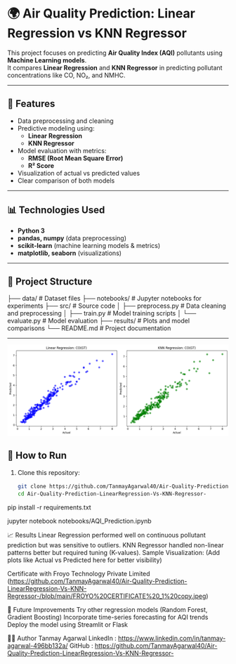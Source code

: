 # 🌍 Air Quality Prediction: Linear Regression vs KNN Regressor

This project focuses on predicting **Air Quality Index (AQI)** pollutants using **Machine Learning models**.  
It compares **Linear Regression** and **KNN Regressor** in predicting pollutant concentrations like CO, NO₂, and NMHC.

---

## 📌 Features
- Data preprocessing and cleaning  
- Predictive modeling using:
  - **Linear Regression**
  - **KNN Regressor**
- Model evaluation with metrics:
  - **RMSE (Root Mean Square Error)**
  - **R² Score**
- Visualization of actual vs predicted values  
- Clear comparison of both models  

---

## 📊 Technologies Used
- **Python 3**
- **pandas, numpy** (data preprocessing)
- **scikit-learn** (machine learning models & metrics)
- **matplotlib, seaborn** (visualizations)

---

## 📂 Project Structure
├── data/ # Dataset files
├── notebooks/ # Jupyter notebooks for experiments
├── src/ # Source code
│ ├── preprocess.py # Data cleaning and preprocessing
│ ├── train.py # Model training scripts
│ └── evaluate.py # Model evaluation
├── results/ # Plots and model comparisons
└── README.md # Project documentation

---

![Liner Reggession vs KNN Reggession](https://github.com/TanmayAgarwal40/Air-Quality-Prediction-LinearRegression-Vs-KNN-Regressor-/blob/main/results/sample_results.png)


## 🚀 How to Run
1. Clone this repository:
   ```bash
   git clone https://github.com/TanmayAgarwal40/Air-Quality-Prediction-LinearRegression-Vs-KNN-Regressor-.git
   cd Air-Quality-Prediction-LinearRegression-Vs-KNN-Regressor-

pip install -r requirements.txt

jupyter notebook notebooks/AQI_Prediction.ipynb


📈 Results
Linear Regression performed well on continuous pollutant prediction but was sensitive to outliers.
KNN Regressor handled non-linear patterns better but required tuning (K-values).
Sample Visualization:
(Add plots like Actual vs Predicted here for better visibility)

Certificate with Froyo Technology Private Limited
(https://github.com/TanmayAgarwal40/Air-Quality-Prediction-LinearRegression-Vs-KNN-Regressor-/blob/main/FROYO%20CERTIFICATE%20_1%20copy.jpeg)

🔮 Future Improvements
Try other regression models (Random Forest, Gradient Boosting)
Incorporate time-series forecasting for AQI trends
Deploy the model using Streamlit or Flask

🧑‍💻 Author
Tanmay Agarwal
LinkedIn : https://www.linkedin.com/in/tanmay-agarwal-496bb132a/
GitHub : https://github.com/TanmayAgarwal40/Air-Quality-Prediction-LinearRegression-Vs-KNN-Regressor-
